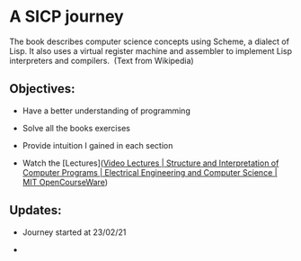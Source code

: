 # A SICP journey

The book describes computer science concepts using Scheme, a dialect of Lisp. It also uses a virtual register machine and assembler to implement Lisp interpreters and 
compilers.  (Text from Wikipedia)

## Objectives:

- Have a better understanding of programming

- Solve all the books exercises

- Provide intuition I gained in each section

- Watch the [Lectures]([Video Lectures | Structure and Interpretation of Computer Programs | Electrical Engineering and Computer Science | MIT OpenCourseWare](https://ocw.mit.edu/courses/electrical-engineering-and-computer-science/6-001-structure-and-interpretation-of-computer-programs-spring-2005/video-lectures/))



## Updates:

- Journey started at 23/02/21

- 
